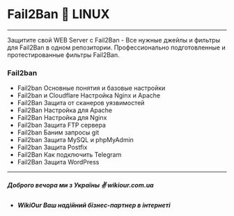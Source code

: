 
# Fail2Ban 🧱 LINUX
---
Защитите свой WEB Server с Fail2Ban - Все нужные джейлы и фильтры для Fail2Ban в одном репозитории. Профессионально подготовленные и протестированные фильтры Fail2Ban.

### Fail2ban
  * Fail2ban Основные понятия и базовые настройки
  * Fail2ban и Cloudflare Настройка Nginx и Apache
  * Fail2Ban Защита от сканеров уязвимостей
  * Fail2Ban Настройка для Apache
  * Fail2Ban Настройка для Nginx
  * Fail2ban Защита FTP сервера 
  * Fail2ban Баним запросы git
  * Fail2ban Защита MySQL и phpMyAdmin
  * Fail2ban Защита Postfix
  * Fail2Ban Как подключить Telegram
  * Fail2Ban Защита WordPress

----
##### Доброго вечора ми з Україны ✌ wikiour.com.ua

* ***WikiOur Ваш надійний бізнес-партнер в інтернеті***

